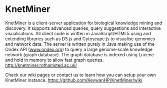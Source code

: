KnetMiner
===========

KnetMiner is a client-server application for biological knowledge mining and discovery. It supports advanced queries, query suggestions and interactive visualisations. All client code is written in JavaScript/HTML5 using and extending libraries such as D3.js and Cytoscape.js to visualise genomics and network data. The server is written purely in Java making use of the Ondex API (www.ondex.org) to query a large genome-scale knowledge network (graph database). The graph database is indexed using Lucene and hold in memory to allow fast graph queries.
http://knetminer.rothamsted.ac.uk/

Check our wiki pages or contact us to learn how you can setup your own KnetMiner instance.
https://github.com/KeywanHP/KnetMiner/wiki
